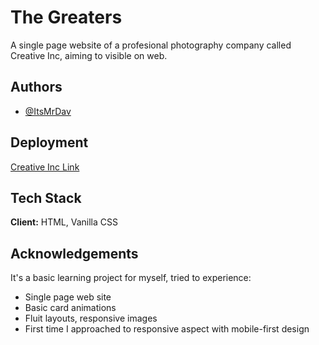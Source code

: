 # The Greaters

A single page website of a profesional photography company called Creative Inc, aiming to visible on web.


## Authors

- [@ItsMrDav](https://www.github.com/ItsMrDav)


## Deployment


[Creative Inc Link]([https://itsmrdav.github.io/The-Greaters](https://creativecorp.netlify.app/))
## Tech Stack

**Client:** HTML, Vanilla CSS




## Acknowledgements

 It's a basic learning project for myself, tried to experience:

 - Single page web site
 - Basic card animations
 - Fluit layouts, responsive images
 - First time I approached to responsive aspect with mobile-first design
